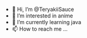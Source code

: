 - 👋 Hi, I’m @TeryakiiSauce
- 👀 I’m interested in anime
- 🌱 I’m currently learning java
- 📫 How to reach me ...

<!---
TeryakiiSauce/TeryakiiSauce is a ✨ special ✨ repository because its `README.md` (this file) appears on your GitHub profile.
You can click the Preview link to take a look at your changes.
--->
